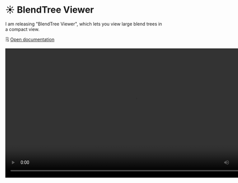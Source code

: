 ﻿# ☀️ BlendTree Viewer

I am releasing "BlendTree Viewer", which lets you view large blend trees in a compact view.

🗒️ [Open documentation](/docs/products/blendtree-viewer)

<video controls width="816">
    <source src={require('/docs/products/img/blendtree-viewer/2023-11-17_00-10-56_ShareX.mp4').default}/>
</video>
